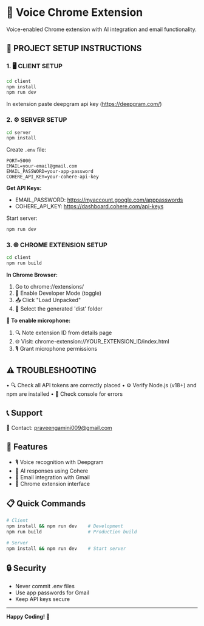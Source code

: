 # 🚀 Voice Chrome Extension

Voice-enabled Chrome extension with AI integration and email functionality.

## 🚀 PROJECT SETUP INSTRUCTIONS

### 1. 🖥️ CLIENT SETUP
```bash
cd client
npm install
npm run dev
```
In extension paste deepgram api key (https://deepgram.com/)

### 2. ⚙️ SERVER SETUP
```bash
cd server
npm install
```

Create `.env` file:
```env
PORT=5000
EMAIL=your-email@gmail.com
EMAIL_PASSWORD=your-app-password
COHERE_API_KEY=your-cohere-api-key
```

**Get API Keys:**
- EMAIL_PASSWORD: https://myaccount.google.com/apppasswords
- COHERE_API_KEY: https://dashboard.cohere.com/api-keys

Start server:
```bash
npm run dev
```

### 3. 🌐 CHROME EXTENSION SETUP
```bash
cd client
npm run build
```

**In Chrome Browser:**
1. Go to chrome://extensions/
2. 🔧 Enable Developer Mode (toggle)
3. 📤 Click "Load Unpacked"
4. 📁 Select the generated 'dist' folder

**🎤 To enable microphone:**
1. 🔍 Note extension ID from details page
2. 🌐 Visit: chrome-extension://YOUR_EXTENSION_ID/index.html
3. 🎙️ Grant microphone permissions

## ⚠️ TROUBLESHOOTING
• 🔍 Check all API tokens are correctly placed
• ⚙️ Verify Node.js (v18+) and npm are installed
• 🚨 Check console for errors

## 📞 Support
📧 Contact: praveengamini009@gmail.com

## 🚀 Features
- 🎙️ Voice recognition with Deepgram
- 🤖 AI responses using Cohere
- 📧 Email integration with Gmail
- 🔧 Chrome extension interface

## 📋 Quick Commands
```bash
# Client
npm install && npm run dev    # Development
npm run build                 # Production build

# Server  
npm install && npm run dev    # Start server
```

## 🔒 Security
- Never commit .env files
- Use app passwords for Gmail
- Keep API keys secure

---
**Happy Coding! 🎉**
